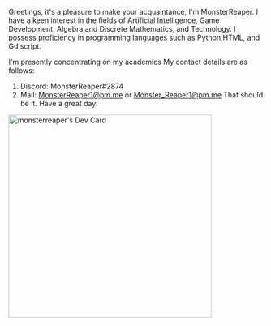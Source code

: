Greetings, it's a pleasure to make your acquaintance, I'm MonsterReaper.
I have a keen interest in the fields of Artificial Intelligence, Game Development, Algebra and Discrete Mathematics, and Technology.
I possess proficiency in programming languages such as Python,HTML, and Gd script.

I'm presently concentrating on my academics
My contact details are as follows: 
1. Discord: MonsterReaper#2874
2. Mail: MonsterReaper1@pm.me or Monster_Reaper1@pm.me
That should be it. Have a great day.



<a href="https://app.daily.dev/MonsterReaper"><img src="https://api.daily.dev/devcards/29fddac3b0a44491b82afdba4ce2e47d.png?r=fca" width="400" alt="monsterreaper's Dev Card"/></a>
